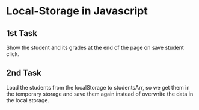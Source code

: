 # Local-Storage in Javascript
## 1st Task 
Show the student and its grades at the end of the page on save student click.
## 2nd Task 
Load the students from the localStorage to studentsArr, so we get them in the temporary storage and save them again instead of overwrite the data in the local storage.

